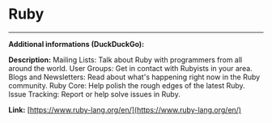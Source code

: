 # Ruby

---

**Additional informations (DuckDuckGo):**

**Description:** Mailing Lists: Talk about Ruby with programmers from all around the world. User Groups: Get in contact with Rubyists in your area. Blogs and Newsletters: Read about what's happening right now in the Ruby community. Ruby Core: Help polish the rough edges of the latest Ruby. Issue Tracking: Report or help solve issues in Ruby.

**Link:** [https://www.ruby-lang.org/en/](https://www.ruby-lang.org/en/)

